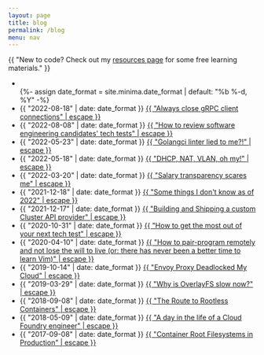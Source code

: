 ```yaml
---
layout: page
title: blog
permalink: /blog
menu: nav
---
```


<span class="italix">{{ "New to code? Check out my [resources page](/resources) for some free learning materials." }}</span>

<div class="home">

  <ul class="post-list">
  <li></li>
      {%- assign date_format = site.minima.date_format | default: "%b %-d, %Y" -%}
    <li>
      <span class="post-meta">{{ "2022-08-18" | date: date_format }}</span>
        <a class="post-link" href="/blog/close-grpc-connections">
          {{ "Always close gRPC client connections" | escape }}
        </a>
    </li>
    <li>
      <span class="post-meta">{{ "2022-08-08" | date: date_format }}</span>
        <a class="post-link" href="/blog/how-to-review-candidates">
          {{ "How to review software engineering candidates' tech tests" | escape }}
        </a>
    </li>
    <li>
      <span class="post-meta">{{ "2022-05-23" | date: date_format }}</span>
        <a class="post-link" href="/blog/go-linting">
          {{ "Golangci linter lied to me?!" | escape }}
        </a>
    </li>
    <li>
      <span class="post-meta">{{ "2022-05-18" | date: date_format }}</span>
        <a class="post-link" href="/blog/baremetal-networking">
          {{ "DHCP, NAT, VLAN, oh my!" | escape }}
        </a>
    </li>
    <li>
      <span class="post-meta">{{ "2022-03-20" | date: date_format }}</span>
        <a class="post-link" href="/blog/salaries">
          {{ "Salary transparency scares me" | escape }}
        </a>
    </li>
    <li>
      <span class="post-meta">{{ "2021-12-18" | date: date_format }}</span>
        <a class="post-link" href="/blog/i-dont-know">
          {{ "Some things I don't know as of 2022" | escape }}
        </a>
    </li>
    <li>
      <span class="post-meta">{{ "2021-12-17" | date: date_format }}</span>
        <a class="post-link" href="/blog/custom-capi-provider">
          {{ "Building and Shipping a custom Cluster API provider" | escape }}
        </a>
    </li>
    <li>
      <span class="post-meta">{{ "2020-10-31" | date: date_format }}</span>
        <a class="post-link" href="/blog/how-to-tech-test">
          {{ "How to get the most out of your next tech test" | escape }}
        </a>
    </li>
    <li>
      <span class="post-meta">{{ "2020-04-10" | date: date_format }}</span>
        <a class="post-link" href="/blog/remote-pair-programming">
          {{ "How to pair-program remotely and not lose the will to live (or: there has never been a better time to learn Vim)" | escape }}
        </a>
    </li>
    <li>
      <span class="post-meta">{{ "2019-10-14" | date: date_format }}</span>
        <a class="post-link" href="/blog/inotify-release-deadlock-envoy">
          {{ "Envoy Proxy Deadlocked My Cloud" | escape }}
        </a>
    </li>
    <li>
      <span class="post-meta">{{ "2019-03-29" | date: date_format }}</span>
        <a class="post-link" href="/blog/overlay">
          {{ "Why is OverlayFS slow now?" | escape }}
        </a>
    </li>
    <li>
      <span class="post-meta">{{ "2018-09-08" | date: date_format }}</span>
        <a class="post-link" href="/blog/the-route-to-rootless-containers">
          {{ "The Route to Rootless Containers" | escape }}
        </a>
    </li>
    <li>
      <span class="post-meta">{{ "2018-05-09" | date: date_format }}</span>
        <a class="post-link" href="/blog/a-day-in-the-life-of-a-cf-engineer">
          {{ "A day in the life of a Cloud Foundry engineer" | escape }}
        </a>
    </li>
    <li>
      <span class="post-meta">{{ "2017-09-08" | date: date_format }}</span>
        <a class="post-link" href="/blog/container-rootfilesystems-in-prod">
          {{ "Container Root Filesystems in Production" | escape }}
        </a>
    </li>
  </ul>
</div>
